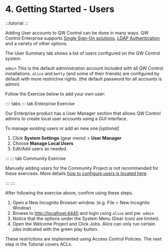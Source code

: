 # 4. Getting Started - Users

:::tutorial
:::

Adding User accounts to QW Control can be done in many ways. QW Control Enterprise supports [Single Sign-On solutions](/administration/security/sso.md), [LDAP Authentication](/administration/security/authentication.html#ldap) and a variety of other options.

The User Summary tab shows a list of users configured on the QW Control system.

`admin` This is the default administration account included with all QW Control installations.
`alice` and `betty` (and some of their friends) are configured by default with more restrictive rights. (the default password for all accounts is admin)

Follow the Exercise below to add your own user:

:::: tabs
::: tab Enterprise Exercise

Our Enterprise product has a User Manager section that allows QW Control admins to create local user accounts using a GUI interface.

To manage existing users or add an new one:_[optional]_

1. Click **System Settings** (gear menu) > **User Manager**
1. Choose **Manage Local Users**
1. Edit/Add users as needed.

:::
::: tab Community Exercise

Manually adding users for the Community Project is not recommended for these exercises.  More details [how to configure users is located here](/administration/security/authentication.md).

:::
::::

After following the exercise above, confirm using these steps.
1. Open a New Incognito Browser window. (e.g. File > New Incognito Window)
1. Browse to [http://localhost:4440](http://localhost:4440) and login using `alice` and pw: `admin`
1. Notice that the options under the System Menu (Gear Icon) are limited.
1. Open the Welcome Project and Click Jobs. Alice can only run certain jobs indicated with the green play button.

These restrictions are implemented using Access Control Policies.  The next step in the Tutorial covers ACLs.

